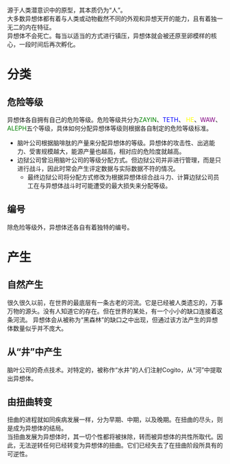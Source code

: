 源于人类潜意识中的原型，其本质仍为“人”。  
大多数异想体都有着与人类或动物截然不同的外观和异想天开的能力，且有着独一无二的内在特征。  
异想体不会死亡。每当以适当的方式进行镇压，异想体就会被还原至卵模样的核心，一段时间后再次孵化。

# 分类
## 危险等级  
异想体各自拥有自己的危险等级。危险等级共分为<span style="color: green">ZAYIN</span>、<span style="color: blue">TETH</span>、 <span style="color: yellow">HE</span>、<span style="color: purple">WAW</span>、<span style="color: green">ALEPH</span>五个等级，具体如何分配异想体等级则根据各自制定的危险等级标准。
- 脑叶公司根据脑啡肽的产量来分配异想体的等级。异想体的攻击性、出逃能力、受害规模越大，能源产量也越高，相对应的危险度就越高。
- 边狱公司曾沿用脑叶公司的等级分配方式。但边狱公司并非进行管理，而是只进行战斗，因此时常会产生评定数据与实际数据不符的情况。
    - 最终边狱公司将分配方式修改为根据异想体综合战斗力、计算边狱公司员工在与异想体战斗时可能遭受的最大损失来分配等级。

## 编号  
除危险等级外，异想体还各自有着独特的编号。

# 产生
## 自然产生  
很久很久以前，在世界的最底层有一条古老的河流。它是已经被人类遗忘的，万事万物的源头。没有人知道它的存在。但在世界的某处，有一个小小的缺口连接着这条河流。 异想体会从被称为“黑森林”的缺口之中出现，但通过该方法产生的异想体数量似乎并不庞大。
  
## 从“井”中产生  
脑叶公司的奇点技术。对特定的，被称作“水井”的人们注射Cogito，从“河”中提取出异想体。

## 由扭曲转变  
扭曲的进程就如同疾病发展一样，分为早期、中期，以及晚期。在扭曲的尽头，则是成为异想体的结局。  
当扭曲发展为异想体时，其一切个性都将被抹除，转而被异想体的共性所取代。因此，无法逆转任何已经转变为异想体的扭曲。它们已经失去了在扭曲阶段所具有的可逆性。